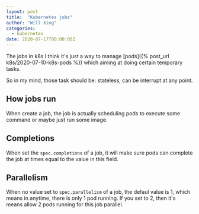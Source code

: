 ```yaml
---
layout: post
title:  "Kubernetes jobs"
author: "Will Xing"
categories:
  - kubernetes
date: 2020-07-17T00:00:00Z
---
```


The jobs in k8s I think it's just a way to manage [pods]({% post_url k8s/2020-07-10-k8s-pods %}) which aiming at doing certain temporary tasks.

So in my mind, those task should be: stateless, can be interrupt at any point.

## How jobs run

When create a job, the job is actually scheduling pods to execute some command or maybe just run some image.

## Completions

When set the `spec.completions` of a job, it will make sure pods can complete the job at times equal to the value in this field.

## Parallelism

When no value set to `spec.parallelism` of a job, the defaul value is 1, which means in anytime, there is only 1 pod running. If you set to 2, then it's means allow 2 pods running for this job parallel.
